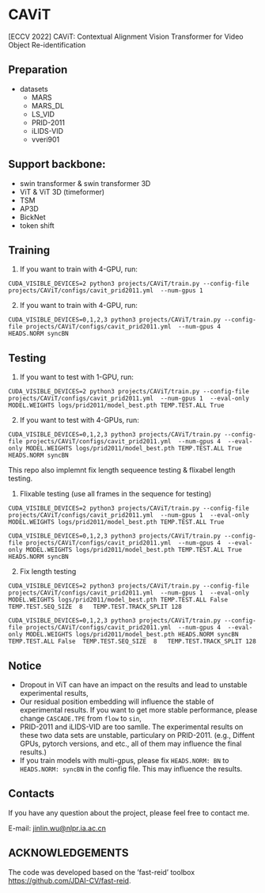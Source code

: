 # CAViT

[ECCV 2022] CAViT: Contextual Alignment Vision Transformer for Video Object Re-identification


## Preparation
- datasets
  - MARS
  - MARS\_DL
  - LS_VID
  - PRID-2011
  - iLIDS-VID
  - vveri901

## Support backbone:
- swin transformer \& swin transformer 3D
- ViT \& ViT 3D (timeformer)
- TSM
- AP3D
- BickNet
- token shift




## Training
1. If you want to train with 4-GPU, run:
```
CUDA_VISIBLE_DEVICES=2 python3 projects/CAViT/train.py --config-file projects/CAViT/configs/cavit_prid2011.yml  --num-gpus 1

``` 

2. If you want to train with 4-GPU, run:
```
CUDA_VISIBLE_DEVICES=0,1,2,3 python3 projects/CAViT/train.py --config-file projects/CAViT/configs/cavit_prid2011.yml  --num-gpus 4  HEADS.NORM syncBN

``` 

## Testing
1. If you want to test with 1-GPU, run:
```
CUDA_VISIBLE_DEVICES=2 python3 projects/CAViT/train.py --config-file projects/CAViT/configs/cavit_prid2011.yml  --num-gpus 1  --eval-only MODEL.WEIGHTS logs/prid2011/model_best.pth TEMP.TEST.ALL True
```

2. If you want to test with 4-GPUs, run:
```
CUDA_VISIBLE_DEVICES=0,1,2,3 python3 projects/CAViT/train.py --config-file projects/CAViT/configs/cavit_prid2011.yml  --num-gpus 4  --eval-only MODEL.WEIGHTS logs/prid2011/model_best.pth TEMP.TEST.ALL True  HEADS.NORM syncBN
```


This repo also implemnt fix length sequeence testing \& flixabel length testing.
1. Flixable testing (use all frames in the sequence for testing)
```
CUDA_VISIBLE_DEVICES=2 python3 projects/CAViT/train.py --config-file projects/CAViT/configs/cavit_prid2011.yml  --num-gpus 1  --eval-only MODEL.WEIGHTS logs/prid2011/model_best.pth TEMP.TEST.ALL True
```

```
CUDA_VISIBLE_DEVICES=0,1,2,3 python3 projects/CAViT/train.py --config-file projects/CAViT/configs/cavit_prid2011.yml  --num-gpus 4  --eval-only MODEL.WEIGHTS logs/prid2011/model_best.pth TEMP.TEST.ALL True  HEADS.NORM syncBN
```


2. Fix length testing

```
CUDA_VISIBLE_DEVICES=2 python3 projects/CAViT/train.py --config-file projects/CAViT/configs/cavit_prid2011.yml  --num-gpus 1  --eval-only MODEL.WEIGHTS logs/prid2011/model_best.pth TEMP.TEST.ALL False  TEMP.TEST.SEQ_SIZE  8   TEMP.TEST.TRACK_SPLIT 128
```

```
CUDA_VISIBLE_DEVICES=0,1,2,3 python3 projects/CAViT/train.py --config-file projects/CAViT/configs/cavit_prid2011.yml  --num-gpus 4  --eval-only MODEL.WEIGHTS logs/prid2011/model_best.pth HEADS.NORM syncBN TEMP.TEST.ALL False  TEMP.TEST.SEQ_SIZE  8   TEMP.TEST.TRACK_SPLIT 128
```


## Notice
- Dropout in ViT can have an impact on the results and lead to unstable experimental results,
- Our residual position embedding will influence the stable of experimental results. If you want to get more stable performance, please change `CASCADE.TPE` from `flow` to `sin`,
- PRID-2011 and iLIDS-VID are too samlle. The experimental results on these two data sets are unstable, particulary on PRID-2011. (e.g., Diffent GPUs, pytorch versions, and etc., all of them may influence the final results.)
- If you train models with multi-gpus, please fix `HEADS.NORM: BN` to `HEADS.NORM: syncBN` in the config file. This may influence the results.

## Contacts
If you have any question about the project, please feel free to contact me.

E-mail: jinlin.wu@nlpr.ia.ac.cn


## ACKNOWLEDGEMENTS
The code was developed based on the ’fast-reid’ toolbox https://github.com/JDAI-CV/fast-reid.
